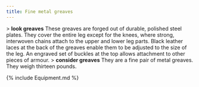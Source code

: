 ```yaml
---
title: Fine metal greaves
---
```


\> **look greaves**
These greaves are forged out of durable, polished steel plates. They
cover the
entire leg except for the knees, where strong, interwoven chains attach
to the
upper and lower leg parts. Black leather laces at the back of the
greaves
enable them to be adjusted to the size of the leg. An engraved set of
buckles
at the top allows attachment to other pieces of armour.
\> **consider greaves**
They are a fine pair of metal greaves.
They weigh thirteen pounds.

{% include Equipment.md %}